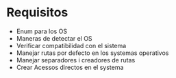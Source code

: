 # Requisitos
* Enum para los OS
* Maneras de detectar el OS
* Verificar compatibilidad con el sistema
* Manejar rutas por defecto en los systemas operativos
* Manejar separadores i creadores de rutas
* Crear Acessos directos en el systema

